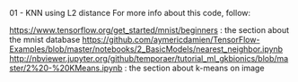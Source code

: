 01 - KNN using L2 distance
For more info about this code, follow:

https://www.tensorflow.org/get_started/mnist/beginners : the section about the mnist database
https://github.com/aymericdamien/TensorFlow-Examples/blob/master/notebooks/2_BasicModels/nearest_neighbor.ipynb
http://nbviewer.jupyter.org/github/temporaer/tutorial_ml_gkbionics/blob/master/2%20-%20KMeans.ipynb : the section about k-means on image
